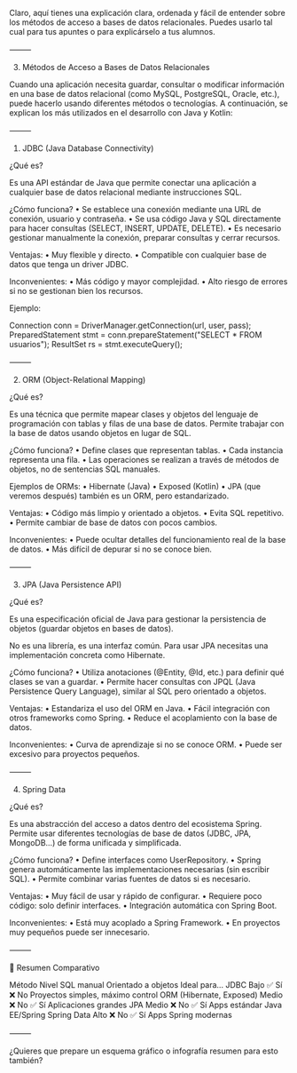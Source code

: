 Claro, aquí tienes una explicación clara, ordenada y fácil de entender sobre los métodos de acceso a bases de datos relacionales. Puedes usarlo tal cual para tus apuntes o para explicárselo a tus alumnos.

⸻

3. Métodos de Acceso a Bases de Datos Relacionales

Cuando una aplicación necesita guardar, consultar o modificar información en una base de datos relacional (como MySQL, PostgreSQL, Oracle, etc.), puede hacerlo usando diferentes métodos o tecnologías. A continuación, se explican los más utilizados en el desarrollo con Java y Kotlin:

⸻

1. JDBC (Java Database Connectivity)

¿Qué es?

Es una API estándar de Java que permite conectar una aplicación a cualquier base de datos relacional mediante instrucciones SQL.

¿Cómo funciona?
	•	Se establece una conexión mediante una URL de conexión, usuario y contraseña.
	•	Se usa código Java y SQL directamente para hacer consultas (SELECT, INSERT, UPDATE, DELETE).
	•	Es necesario gestionar manualmente la conexión, preparar consultas y cerrar recursos.

Ventajas:
	•	Muy flexible y directo.
	•	Compatible con cualquier base de datos que tenga un driver JDBC.

Inconvenientes:
	•	Más código y mayor complejidad.
	•	Alto riesgo de errores si no se gestionan bien los recursos.

Ejemplo:

Connection conn = DriverManager.getConnection(url, user, pass);
PreparedStatement stmt = conn.prepareStatement("SELECT * FROM usuarios");
ResultSet rs = stmt.executeQuery();



⸻

2. ORM (Object-Relational Mapping)

¿Qué es?

Es una técnica que permite mapear clases y objetos del lenguaje de programación con tablas y filas de una base de datos. Permite trabajar con la base de datos usando objetos en lugar de SQL.

¿Cómo funciona?
	•	Define clases que representan tablas.
	•	Cada instancia representa una fila.
	•	Las operaciones se realizan a través de métodos de objetos, no de sentencias SQL manuales.

Ejemplos de ORMs:
	•	Hibernate (Java)
	•	Exposed (Kotlin)
	•	JPA (que veremos después) también es un ORM, pero estandarizado.

Ventajas:
	•	Código más limpio y orientado a objetos.
	•	Evita SQL repetitivo.
	•	Permite cambiar de base de datos con pocos cambios.

Inconvenientes:
	•	Puede ocultar detalles del funcionamiento real de la base de datos.
	•	Más difícil de depurar si no se conoce bien.

⸻

3. JPA (Java Persistence API)

¿Qué es?

Es una especificación oficial de Java para gestionar la persistencia de objetos (guardar objetos en bases de datos).

No es una librería, es una interfaz común. Para usar JPA necesitas una implementación concreta como Hibernate.

¿Cómo funciona?
	•	Utiliza anotaciones (@Entity, @Id, etc.) para definir qué clases se van a guardar.
	•	Permite hacer consultas con JPQL (Java Persistence Query Language), similar al SQL pero orientado a objetos.

Ventajas:
	•	Estandariza el uso del ORM en Java.
	•	Fácil integración con otros frameworks como Spring.
	•	Reduce el acoplamiento con la base de datos.

Inconvenientes:
	•	Curva de aprendizaje si no se conoce ORM.
	•	Puede ser excesivo para proyectos pequeños.

⸻

4. Spring Data

¿Qué es?

Es una abstracción del acceso a datos dentro del ecosistema Spring. Permite usar diferentes tecnologías de base de datos (JDBC, JPA, MongoDB…) de forma unificada y simplificada.

¿Cómo funciona?
	•	Define interfaces como UserRepository.
	•	Spring genera automáticamente las implementaciones necesarias (sin escribir SQL).
	•	Permite combinar varias fuentes de datos si es necesario.

Ventajas:
	•	Muy fácil de usar y rápido de configurar.
	•	Requiere poco código: solo definir interfaces.
	•	Integración automática con Spring Boot.

Inconvenientes:
	•	Está muy acoplado a Spring Framework.
	•	En proyectos muy pequeños puede ser innecesario.

⸻

🔁 Resumen Comparativo

Método	Nivel	SQL manual	Orientado a objetos	Ideal para…
JDBC	Bajo	✅ Sí	❌ No	Proyectos simples, máximo control
ORM (Hibernate, Exposed)	Medio	❌ No	✅ Sí	Aplicaciones grandes
JPA	Medio	❌ No	✅ Sí	Apps estándar Java EE/Spring
Spring Data	Alto	❌ No	✅ Sí	Apps Spring modernas



⸻

¿Quieres que prepare un esquema gráfico o infografía resumen para esto también?
